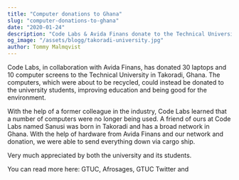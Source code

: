```yaml
---
title: "Computer donations to Ghana"
slug: "computer-donations-to-ghana"
date: "2020-01-24"
description: "Code Labs & Avida Finans donate to the Technical University in Takoradi, Ghana."
og_image: "/assets/blogg/takoradi-university.jpg"
author: Tommy Malmqvist
---
```


Code Labs, in collaboration with Avida Finans, has donated 30 laptops and 10
computer screens to the Technical University in Takoradi, Ghana. The computers,
which were about to be recycled, could instead be donated to the university
students, improving education and being good for the environment.

With the help of a former colleague in the industry, Code Labs learned that a
number of computers were no longer being used. A friend of ours at Code Labs
named Sanusi was born in Takoradi and has a broad network in Ghana. With the
help of hardware from Avida Finans and our network and donation, we were able to
send everything down via cargo ship.

Very much appreciated by both the university and its students.

You can read more here: GTUC, Afrosages, GTUC Twitter and
